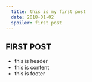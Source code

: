 ```yaml
---
  title: this is my first post
  date: 2018-01-02
  spoiler: first post 
---
```


## FIRST POST

* this is header
* this is content
* this is footer